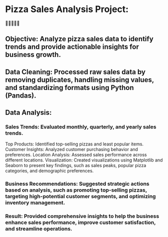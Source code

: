 # Pizza Sales Analysis Project:
🍕🍕🍕🍕🍕
## Objective: Analyze pizza sales data to identify trends and provide actionable insights for business growth.

## Data Cleaning: Processed raw sales data by removing duplicates, handling missing values, and standardizing formats using Python (Pandas).

## Data Analysis:

### Sales Trends: Evaluated monthly, quarterly, and yearly sales trends.
Top Products: Identified top-selling pizzas and least popular items.
Customer Insights: Analyzed customer purchasing behavior and preferences.
Location Analysis: Assessed sales performance across different locations.
Visualization: Created visualizations using Matplotlib and Seaborn to present key findings, such as sales peaks, popular pizza categories, and demographic preferences.

### Business Recommendations: Suggested strategic actions based on analysis, such as promoting top-selling pizzas, targeting high-potential customer segments, and optimizing inventory management.

### Result: Provided comprehensive insights to help the business enhance sales performance, improve customer satisfaction, and streamline operations.
